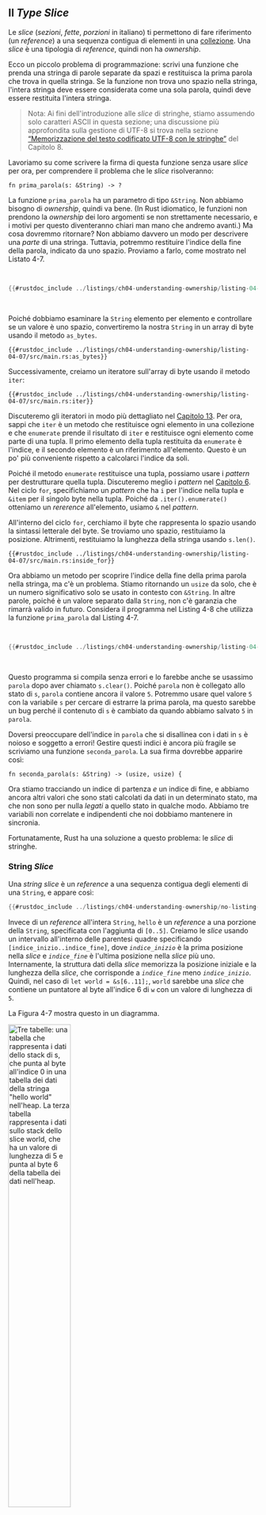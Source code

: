 ## Il _Type_ _Slice_

Le _slice_ (_sezioni_, _fette_, _porzioni_ in italiano) ti permettono di fare
riferimento (un _reference_) a una sequenza contigua di elementi in una
[collezione](ch08-00-common-collections.md). Una _slice_ è una tipologia di
_reference_, quindi non ha _ownership_.

Ecco un piccolo problema di programmazione: scrivi una funzione che prenda una
stringa di parole separate da spazi e restituisca la prima parola che trova in
quella stringa. Se la funzione non trova uno spazio nella stringa, l'intera
stringa deve essere considerata come una sola parola, quindi deve essere
restituita l'intera stringa.

> Nota: Ai fini dell'introduzione alle _slice_ di stringhe, stiamo assumendo
> solo caratteri ASCII in questa sezione; una discussione più approfondita sulla
> gestione di UTF-8 si trova nella sezione [“Memorizzazione del testo codificato
> UTF-8 con le stringhe”][strings] del Capitolo 8.

Lavoriamo su come scrivere la firma di questa funzione senza usare _slice_ per
ora, per comprendere il problema che le _slice_ risolveranno:

```rust,ignore
fn prima_parola(s: &String) -> ?
```

La funzione `prima_parola` ha un parametro di tipo `&String`. Non abbiamo
bisogno di _ownership_, quindi va bene. (In Rust idiomatico, le funzioni non
prendono la _ownership_ dei loro argomenti se non strettamente necessario, e i
motivi per questo diventeranno chiari man mano che andremo avanti.) Ma cosa
dovremmo ritornare? Non abbiamo davvero un modo per descrivere una *parte* di
una stringa. Tuttavia, potremmo restituire l'indice della fine della parola,
indicato da uno spazio. Proviamo a farlo, come mostrato nel Listato 4-7.

<Listing number="4-7" file-name="src/main.rs" caption="La funzione `prima_parola` che restituisce un valore di indice byte nella variabile `String`">

```rust
{{#rustdoc_include ../listings/ch04-understanding-ownership/listing-04-07/src/main.rs:here}}
```

</Listing>

Poiché dobbiamo esaminare la `String` elemento per elemento e controllare se un
valore è uno spazio, convertiremo la nostra `String` in un array di byte usando
il metodo `as_bytes`.

```rust,ignore
{{#rustdoc_include ../listings/ch04-understanding-ownership/listing-04-07/src/main.rs:as_bytes}}
```

Successivamente, creiamo un iteratore sull'array di byte usando il metodo
`iter`:

```rust,ignore
{{#rustdoc_include ../listings/ch04-understanding-ownership/listing-04-07/src/main.rs:iter}}
```

Discuteremo gli iteratori in modo più dettagliato nel [Capitolo 13][ch13]<!--
ignore -->. Per ora, sappi che `iter` è un metodo che restituisce ogni elemento
in una collezione e che `enumerate` prende il risultato di `iter` e restituisce
ogni elemento come parte di una tupla. Il primo elemento della tupla restituita
da `enumerate` è l'indice, e il secondo elemento è un riferimento all'elemento.
Questo è un po' più conveniente rispetto a calcolarci l'indice da soli.

Poiché il metodo `enumerate` restituisce una tupla, possiamo usare i _pattern_
per destrutturare quella tupla. Discuteremo meglio i _pattern_ nel [Capitolo
6][ch6]. Nel ciclo `for`, specifichiamo un _pattern_ che ha `i` per l'indice
nella tupla e `&item` per il singolo byte nella tupla. Poiché da
`.iter().enumerate()` otteniamo un _rererence_ all'elemento, usiamo `&` nel
_pattern_.

All'interno del ciclo `for`, cerchiamo il byte che rappresenta lo spazio usando
la sintassi letterale del byte. Se troviamo uno spazio, restituiamo la
posizione. Altrimenti, restituiamo la lunghezza della stringa usando `s.len()`.

```rust,ignore
{{#rustdoc_include ../listings/ch04-understanding-ownership/listing-04-07/src/main.rs:inside_for}}
```

Ora abbiamo un metodo per scoprire l'indice della fine della prima parola nella
stringa, ma c'è un problema. Stiamo ritornando un `usize` da solo, che è un
numero significativo solo se usato in contesto con `&String`. In altre parole,
poiché è un valore separato dalla `String`, non c'è garanzia che rimarrà valido
in futuro. Considera il programma nel Listing 4-8 che utilizza la funzione
`prima_parola` dal Listing 4-7.

<Listing number="4-8" file-name="src/main.rs" caption="Memorizzare il risultato della chiamata alla funzione `prima_parola` e poi modificare il contenuto della `String`">

```rust
{{#rustdoc_include ../listings/ch04-understanding-ownership/listing-04-08/src/main.rs:here}}
```

</Listing>

Questo programma si compila senza errori e lo farebbe anche se usassimo `parola`
dopo aver chiamato `s.clear()`. Poiché `parola` non è collegato allo stato di
`s`, `parola` contiene ancora il valore `5`. Potremmo usare quel valore `5` con
la variabile `s` per cercare di estrarre la prima parola, ma questo sarebbe un
bug perché il contenuto di `s` è cambiato da quando abbiamo salvato `5` in
`parola`.

Doversi preoccupare dell'indice in `parola` che si disallinea con i dati in `s`
è noioso e soggetto a errori! Gestire questi indici è ancora più fragile se
scriviamo una funzione `seconda_parola`. La sua firma dovrebbe apparire così:

```rust,ignore
fn seconda_parola(s: &String) -> (usize, usize) {
```

Ora stiamo tracciando un indice di partenza _e_ un indice di fine, e abbiamo
ancora altri valori che sono stati calcolati da dati in un determinato stato, ma
che non sono per nulla _legati_ a quello stato in qualche modo. Abbiamo tre
variabili non correlate e indipendenti che noi dobbiamo mantenere in sincronia.

Fortunatamente, Rust ha una soluzione a questo problema: le _slice_ di stringhe.

### String _Slice_

Una _string slice_ è un _reference_ a una sequenza contigua degli elementi di
una `String`, e appare così:

```rust
{{#rustdoc_include ../listings/ch04-understanding-ownership/no-listing-17-slice/src/main.rs:here}}
```

Invece di un _reference_ all'intera `String`, `hello` è un _reference_ a una
porzione della `String`, specificata con l'aggiunta di `[0..5]`. Creiamo le
_slice_ usando un intervallo all'interno delle parentesi quadre specificando
`[indice_inizio..indice_fine]`, dove _`indice_inizio`_ è la prima posizione
nella _slice_ e _`indice_fine`_ è l'ultima posizione nella _slice_ più uno.
Internamente, la struttura dati della _slice_ memorizza la posizione iniziale e
la lunghezza della _slice_, che corrisponde a _`indice_fine`_ meno
_`indice_inizio`_. Quindi, nel caso di `let world = &s[6..11];`, `world` sarebbe
una _slice_ che contiene un puntatore al byte all'indice 6 di `w` con un valore
di lunghezza di `5`.

La Figura 4-7 mostra questo in un diagramma.

<img alt="Tre tabelle: una tabella che rappresenta i dati dello stack di s, che
punta al byte all'indice 0 in una tabella dei dati della stringa &quot;hello
world&quot; nell'heap. La terza tabella rappresenta i dati sullo stack dello
slice world, che ha un valore di lunghezza di 5 e punta al byte 6 della tabella
dei dati nell'heap." src="img/trpl04-07.svg" class="center" style="width: 50%;"
/>

<span class="caption">Figura 4-7: String _slice_ che si riferisce a parte di una
`String`</span>

Con la sintassi d'intervallo `..` di Rust, se vuoi iniziare dall'indice 0, puoi
omettere il valore prima dei due punti. In altre parole, questi sono
equivalenti:

```rust
let s = String::from("hello");

let slice = &s[0..2];
let slice = &s[..2];
```

Allo stesso modo, se la tua _slice_ include l'ultimo byte della `String`, puoi
omettere il numero finale. Ciò significa che questi sono equivalenti:

```rust
let s = String::from("hello");

let len = s.len();

let slice = &s[3..len];
let slice = &s[3..];
```

Puoi anche omettere entrambi i valori per prendere una _slice_ dell'intera
stringa. Quindi questi sono equivalenti:

```rust
let s = String::from("hello");

let len = s.len();

let slice = &s[0..len];
let slice = &s[..];
```

> Nota: Gli indici di intervallo delle _slice_ di stringa devono trovarsi in
> posizioni valide tenendo conto anche dei caratteri UTF-8. Se tenti di creare
> una _slice_ nel mezzo di un carattere multibyte, il tuo programma terminerà
> con un errore.

Tenendo presente tutte queste informazioni, riscriviamo `prima_parola` per
restituire una _slice_. Il _type_ che indica la _slice_ di stringa è scritto
come `&str`:

<Listing file-name="src/main.rs">

```rust
{{#rustdoc_include ../listings/ch04-understanding-ownership/no-listing-18-first-word-slice/src/main.rs:here}}
```

</Listing>

Otteniamo l'indice per la fine della parola nello stesso modo in cui lo abbiamo
fatto nel Listato 4-7, cercando la prima occorrenza di uno spazio. Quando
troviamo uno spazio, restituiamo una _slice_ di stringa usando l'inizio della
stringa e l'indice dello spazio come indici di inizio e fine.

Ora, quando chiamiamo `prima_parola`, otteniamo un singolo valore che è legato
ai dati sottostanti. Il valore è composto da un _reference_ al punto di partenza
della _slice_ e dal numero di elementi nella _slice_.

Restituire una _slice_ funzionerebbe anche per una funzione `seconda_parola`:

```rust,ignore
fn seconda_parola(s: &String) -> &str {
```

Ora abbiamo una funzione più semplice in cui è molto più difficile succedano
cose strane perché il compilatore garantirà che i _reference_ alla `String`
rimangano validi. Ricordi il bug nel programma nel Listato 4-8, quando abbiamo
ottenuto l'indice per la fine della prima parola ma poi abbiamo svuotato la
stringa, rendendo il nostro indice non valido? Quel codice era logicamente
errato ma non mostrava immediatamente errori. I problemi si sarebbero
manifestati più tardi se avessimo continuato a cercare di usare l'indice della
prima parola con una stringa svuotata. Le _slice_ rendono questo bug impossibile
e ci fanno sapere che abbiamo un problema con il nostro codice molto prima.
Usare la versione _slice_ di `prima_parola` genererà un errore di compilazione:

<Listing file-name="src/main.rs">

```rust,ignore,does_not_compile
{{#rustdoc_include ../listings/ch04-understanding-ownership/no-listing-19-slice-error/src/main.rs:here}}
```

</Listing>

Ecco l'errore del compilatore:

```console
{{#include ../listings/ch04-understanding-ownership/no-listing-19-slice-error/output.txt}}
```

Ricorda le regole di _borrowing_: se abbiamo un _reference_ immutabile a
qualcosa, non possiamo anche prendere un _reference_ mutabile. Poiché `clear`
deve troncare la `String`, ha bisogno di ottenere un _reference_ mutabile. Il
`println!` dopo la chiamata a `clear` utilizza il _reference_ a `parola`, quindi
il _reference_ immutabile deve essere ancora attivo a quel punto. Rust vieta che
il _reference_ mutabile in `clear` e il _reference_ immutabile a `parola`
esistano contemporaneamente, e la compilazione fallisce. Non solo Rust ha reso
la nostra funzione più facile da usare, ma ha anche eliminato un'intera classe
di errori durante la compilazione!

<!-- Old heading. Do not remove or links may break. -->
<a id="string-literals-are-slices"></a>

### Letterali di Stringa come _Slice_

Ricordi che abbiamo parlato dei letterali di stringhe memorizzati all'interno
del binario? Ora che abbiamo scoperto le _slice_, possiamo comprendere
correttamente i letterali di stringhe:

```rust
let s = "Hello, world!";
```

Il _type_ di `s` qui è `&str`: è una _slice_ che punta a quel punto specifico
nel binario. Questo è anche il motivo per cui i letterali di stringhe sono
immutabili; `&str` è un _reference_ immutabile.

### String _Slice_ come Parametri

Sapendo che puoi avere _slice_ di litterali e di valori `String`, arriviamo a un
ulteriore miglioramento per `prima_parola`, e cioè la sua firma:

```rust,ignore
fn prima_parola(s: &String) -> &str {
```

Un Rustacean più esperto scriverebbe invece la firma come mostrata nel Listato
4-9, perché ci permette di usare la stessa funzione sia su valori `&String` che
su valori `&str`.

<Listing number="4-9" caption="Migliorare la funzione `prima_parola` utilizzando una _slice_ come _type_ del parametro `s`">

```rust,ignore
{{#rustdoc_include ../listings/ch04-understanding-ownership/listing-04-09/src/main.rs:here}}
```

</Listing>

Se abbiamo una string _slice_, possiamo passarlo direttamente. Se abbiamo una
`String`, possiamo passare una _slice_ della `String` o un _reference_ alla
`String`. Questa flessibilità sfrutta la _deref coercions_ (_de-referenziazione
forzata_), una funzionalità che tratteremo nella sezione [“De-referenziazione
forzata implicita in Funzioni e Metodi”][deref-coercions] del Capitolo 15.

Definire una funzione che come parametro prende una string _slice_ invece di un
_reference_ a una `String` rende la nostra funzione più generica e utile senza
perdere alcuna funzionalità:

<Listing file-name="src/main.rs">

```rust
{{#rustdoc_include ../listings/ch04-understanding-ownership/listing-04-09/src/main.rs:usage}}
```

</Listing>

### Altri _Slice_

Le string _slice_, come puoi immaginare, sono specifici per le stringhe. Ma c'è
anche un tipo di _slice_ più generale. Considera questo array:

```rust
let a = [1, 2, 3, 4, 5];
```

Proprio come potremmo voler fare _reference_ a parte di una stringa, potremmo
voler fare _reference_ a parte di un array. Lo faremmo in questo modo:

```rust
let a = [1, 2, 3, 4, 5];

let slice = &a[1..3];

assert_eq!(slice, &[2, 3]);
```

Questa _slice_ ha il _type_ `&[i32]`. Funziona allo stesso modo delle string
_slice_, memorizzando un _reference_ al primo elemento e una lunghezza.
Utilizzerai questo tipo di _slice_ per tutti i _type_ di altre collezioni.
Discuteremo di queste collezioni in dettaglio quando parleremo dei vettori nel
Capitolo 8.

## Riepilogo

I concetti di _ownership_, _borrowing_ e _slice_ garantiscono la sicurezza della
memoria nei programmi Rust già in fase d compilazione. Il linguaggio Rust ti
offre il controllo sul tuo utilizzo della memoria nello stesso modo in cui fanno
altri linguaggi di programmazione di sistema, ma avere un _proprietario_
(_ownership_) per ogni dato e che questo _pulisca_ automaticamente i propri dati
quando se ne va (non più in _scope_), significa non dover scrivere e debuggare
codice extra per ottenere questo controllo.

L'_ownership_ influisce su come molte altre parti di Rust funzionano, quindi
parleremo di questi concetti ulteriormente nel resto del libro. Passiamo al
Capitolo 5 e vediamo come raggruppare pezzi di dati insieme in una `struct`.

[ch13]: ch13-02-iterators.html
[ch6]: ch06-02-match.html#pattern-che-si-legano-ai-valori
[strings]: ch08-02-strings.html#memorizzazione-di-testo-codificato-utf-8-con-stringhe
[deref-coercions]: ch15-02-deref.html#de-referenziazione-forzata-implicita-in-funzioni-e-metodi